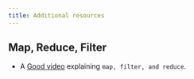 ```yaml
---
title: Additional resources
---
```


## Map, Reduce, Filter

- A [Good video](https://www.youtube.com/watch?v=UXiYii0Y7Nw) explaining `map, filter, and reduce`.
